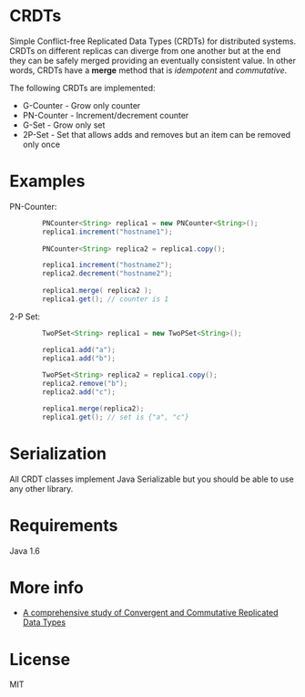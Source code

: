 CRDTs 
================

Simple Conflict-free Replicated Data Types (CRDTs) for distributed systems. CRDTs on different replicas can diverge from one another but at the end they can be safely merged providing an eventually consistent value. In other words, CRDTs have a **merge** method that is *idempotent* and *commutative*.

The following CRDTs are implemented:
 - G-Counter - Grow only counter
 - PN-Counter - Increment/decrement counter 
 - G-Set - Grow only set
 - 2P-Set - Set that allows adds and removes but an item can be removed only once

Examples
===========
PN-Counter:
```java
        PNCounter<String> replica1 = new PNCounter<String>();
        replica1.increment("hostname1");
        
        PNCounter<String> replica2 = replica1.copy();

        replica1.increment("hostname2");
        replica2.decrement("hostname2");
        
        replica1.merge( replica2 ); 
        replica1.get(); // counter is 1
```
2-P Set:
```java
		TwoPSet<String> replica1 = new TwoPSet<String>();

		replica1.add("a");
		replica1.add("b");
        
        TwoPSet<String> replica2 = replica1.copy();
		replica2.remove("b");
		replica2.add("c");

		replica1.merge(replica2); 
		replica1.get(); // set is {"a", "c"}
```

Serialization
===========

All CRDT classes implement Java Serializable but you should be able to use any other library.

Requirements
============

Java 1.6

More info
=========
 - [A comprehensive study of
Convergent and Commutative Replicated Data Types](http://hal.upmc.fr/file/index/docid/555588/filename/techreport.pdf)

License
=======

MIT

